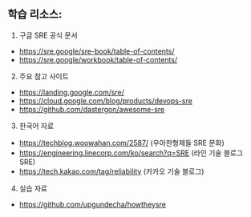 ## 학습 리소스:

1. 구글 SRE 공식 문서
- https://sre.google/sre-book/table-of-contents/
- https://sre.google/workbook/table-of-contents/

2. 주요 참고 사이트
- https://landing.google.com/sre/
- https://cloud.google.com/blog/products/devops-sre
- https://github.com/dastergon/awesome-sre

3. 한국어 자료
- https://techblog.woowahan.com/2587/ (우아한형제들 SRE 문화)
- https://engineering.linecorp.com/ko/search?q=SRE (라인 기술 블로그 SRE)
- https://tech.kakao.com/tag/reliability (카카오 기술 블로그)

4. 실습 자료
- https://github.com/upgundecha/howtheysre

